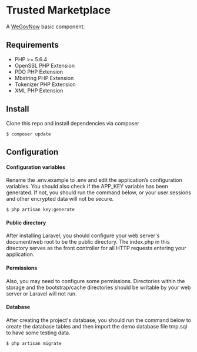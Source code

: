 <h1>Trusted Marketplace</h1>
A <a href="http://wegovnow.eu" target="_blank">WeGovNow</a> basic component.

<h2>Requirements</h2>
<ul>
    <li>PHP >= 5.6.4</li>
    <li>OpenSSL PHP Extension</li>
    <li>PDO PHP Extension</li>
    <li>Mbstring PHP Extension</li>
    <li>Tokenizer PHP Extension</li>
    <li>XML PHP Extension</li>
</ul>

<h2>Install</h2>
Clone this repo and install dependencies via composer

```
$ composer update
```

<h2>Configuration</h2>

<h4>Configuration variables</h4>
Rename the .env.example to .env and edit the application’s configuration variables. You should also check if the APP_KEY variable has been generated. If not, you should run the command below, or your user sessions and other encrypted data will not be secure.

```
$ php artisan key:generate
```

<h4>Public directory</h4>
After installing Laravel, you should configure your web server's document/web root to be the public directory. The index.php in this directory serves as the front controller for all HTTP requests entering your application.

<h4>Permissions</h4>
Also, you may need to configure some permissions. Directories within the storage and the bootstrap/cache directories should be writable by your web server or Laravel will not run.

<h4>Database</h4>
After creating the project's database, you should run the command below to create the database tables and then import the demo database file tmp.sql to have some testing data.

```
$ php artisan migrate
```

